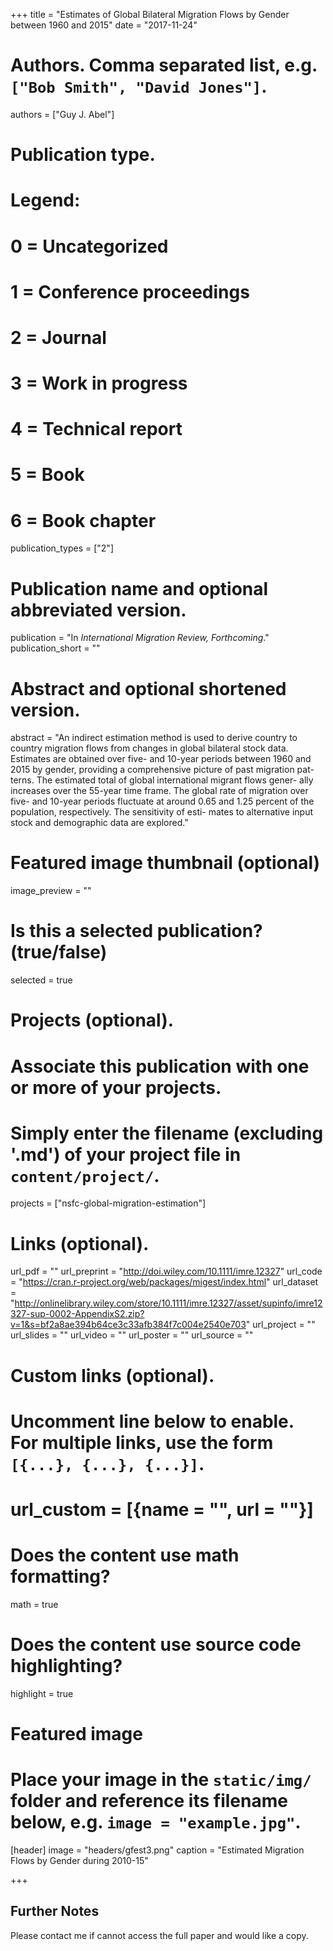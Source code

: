 +++
title = "Estimates of Global Bilateral Migration Flows by Gender between 1960 and 2015"
date = "2017-11-24"

# Authors. Comma separated list, e.g. `["Bob Smith", "David Jones"]`.
authors = ["Guy J. Abel"]

# Publication type.
# Legend:
# 0 = Uncategorized
# 1 = Conference proceedings
# 2 = Journal
# 3 = Work in progress
# 4 = Technical report
# 5 = Book
# 6 = Book chapter
publication_types = ["2"]

# Publication name and optional abbreviated version.
publication = "In *International Migration Review, Forthcoming*."
publication_short = ""

# Abstract and optional shortened version.
abstract = "An indirect estimation method is used to derive country to country migration flows from changes in global bilateral stock data. Estimates are obtained over five- and 10-year periods between 1960 and 2015 by gender, providing a comprehensive picture of past migration pat- terns. The estimated total of global international migrant flows gener- ally increases over the 55-year time frame. The global rate of migration over five- and 10-year periods fluctuate at around 0.65 and 1.25 percent of the population, respectively. The sensitivity of esti- mates to alternative input stock and demographic data are explored."

# Featured image thumbnail (optional)
image_preview = ""

# Is this a selected publication? (true/false)
selected = true

# Projects (optional).
#   Associate this publication with one or more of your projects.
#   Simply enter the filename (excluding '.md') of your project file in `content/project/`.
projects = ["nsfc-global-migration-estimation"]

# Links (optional).
url_pdf = ""
url_preprint = "http://doi.wiley.com/10.1111/imre.12327"
url_code = "https://cran.r-project.org/web/packages/migest/index.html"
url_dataset = "http://onlinelibrary.wiley.com/store/10.1111/imre.12327/asset/supinfo/imre12327-sup-0002-AppendixS2.zip?v=1&s=bf2a8ae394b64ce3c33afb384f7c004e2540e703"
url_project = ""
url_slides = ""
url_video = ""
url_poster = ""
url_source = ""

# Custom links (optional).
#   Uncomment line below to enable. For multiple links, use the form `[{...}, {...}, {...}]`.
# url_custom = [{name = "", url = ""}]

# Does the content use math formatting?
math = true

# Does the content use source code highlighting?
highlight = true

# Featured image
# Place your image in the `static/img/` folder and reference its filename below, e.g. `image = "example.jpg"`.
[header]
image = "headers/gfest3.png"
caption = "Estimated Migration Flows by Gender during 2010-15"

+++

## Further Notes

Please contact me if cannot access the full paper and would like a copy. 
